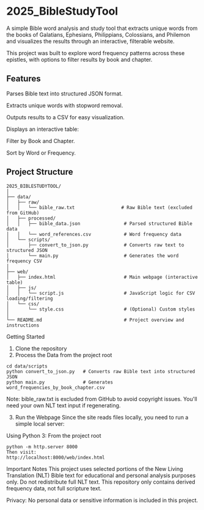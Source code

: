 # 2025_BibleStudyTool
A simple Bible word analysis and study tool that extracts unique words from the books of Galatians, Ephesians, Philippians, Colossians, and Philemon and visualizes the results through an interactive, filterable website.

This project was built to explore word frequency patterns across these epistles, with options to filter results by book and chapter.

## Features
Parses Bible text into structured JSON format.

Extracts unique words with stopword removal.

Outputs results to a CSV for easy visualization.

Displays an interactive table:

Filter by Book and Chapter.

Sort by Word or Frequency.

## Project Structure
```
2025_BIBLESTUDYTOOL/
│
├── data/
│   ├── raw/
│   │   └── bible_raw.txt                 # Raw Bible text (excluded from GitHub)
│   ├── processed/
│   │   ├── bible_data.json                # Parsed structured Bible data
│   │   └── word_references.csv            # Word frequency data
│   └── scripts/
│       ├── convert_to_json.py             # Converts raw text to structured JSON
│       └── main.py                        # Generates the word frequency CSV
│
├── web/
│   ├── index.html                         # Main webpage (interactive table)
│   ├── js/
│   │   └── script.js                      # JavaScript logic for CSV loading/filtering
│   └── css/
│       └── style.css                      # (Optional) Custom styles
│
└── README.md                              # Project overview and instructions
```
Getting Started
1. Clone the repository
2. Process the Data from the project root
```
cd data/scripts
python convert_to_json.py   # Converts raw Bible text into structured JSON
python main.py              # Generates word_frequencies_by_book_chapter.csv
```
Note: bible_raw.txt is excluded from GitHub to avoid copyright issues. You'll need your own NLT text input if regenerating.

3. Run the Webpage
Since the site reads files locally, you need to run a simple local server:

Using Python 3:
From the project root
```
python -m http.server 8000
Then visit:
http://localhost:8000/web/index.html
```
Important Notes
This project uses selected portions of the New Living Translation (NLT) Bible text for educational and personal analysis purposes only.
Do not redistribute full NLT text.
This repository only contains derived frequency data, not full scripture text.

Privacy:
No personal data or sensitive information is included in this project.
